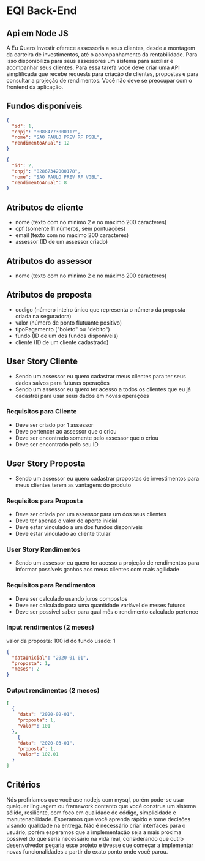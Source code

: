 # EQI Back-End

## Api em Node JS

A Eu Quero Investir oferece assessoria a seus clientes, desde a montagem da carteira de investimentos, até o acompanhamento da rentabilidade. Para isso disponibiliza para seus assessores um sistema para auxiliar e acompanhar seus clientes. Para essa tarefa você deve criar uma API simplificada que recebe requests para criação de clientes, propostas e para consultar a projeção de rendimentos. Você não deve se preocupar com o frontend da aplicação.

## Fundos disponíveis

```json
{
  "id": 1,
  "cnpj": "80884773000117",
  "nome": "SAO PAULO PREV RF PGBL",
  "rendimentoAnual": 12
}

{
  "id": 2,
  "cnpj": "82867342000178",
  "nome": "SAO PAULO PREV RF VGBL",
  "rendimentoAnual": 8
}
```

## Atributos de cliente

* nome (texto com no minimo 2 e no máximo 200 caracteres)
* cpf (somente 11 números, sem pontuações)
* email (texto com no máximo 200 caracteres)
* assessor (ID de um assessor criado)

## Atributos do assessor

* nome (texto com no minimo 2 e no máximo 200 caracteres)

## Atributos de proposta

* codigo (número inteiro único que representa o número da proposta criada na seguradora)
* valor (número de ponto flutuante positivo)
* tipoPagamento ("boleto" ou "debito")
* fundo (ID de um dos fundos disponíveis)
* cliente (ID de um cliente cadastrado)

## User Story Cliente

* Sendo um assessor eu quero cadastrar meus clientes para ter seus dados salvos para futuras operações
* Sendo um assessor eu quero ter acesso a todos os clientes que eu já cadastrei para usar seus dados em novas operações

### Requisitos para Cliente

* Deve ser criado por 1 assessor
* Deve pertencer ao assessor que o criou
* Deve ser encontrado somente pelo assessor que o criou
* Deve ser encontrado pelo seu ID

## User Story Proposta

* Sendo um assessor eu quero cadastrar propostas de investimentos para meus clientes terem as vantagens do produto

### Requisitos para Proposta

* Deve ser criada por um assessor para um dos seus clientes
* Deve ter apenas o valor de aporte inicial
* Deve estar vinculado a um dos fundos disponíveis
* Deve estar vinculado ao cliente titular

### User Story Rendimentos

* Sendo um assessor eu quero ter acesso a projeção de rendimentos para informar possíveis ganhos aos meus clientes com mais agilidade

### Requisitos para Rendimentos

* Deve ser calculado usando juros compostos
* Deve ser calculado para uma quantidade variável de meses futuros
* Deve ser possível saber para qual mês o rendimento calculado pertence

### Input rendimentos (2 meses)

valor da proposta: 100
id do fundo usado: 1

```json
{
  "dataInicial": "2020-01-01",
  "proposta": 1,
  "meses": 2
}

```

### Output rendimentos (2 meses)

```json
[
  {
    "data": "2020-02-01",
    "proposta": 1,
    "valor": 101
  },
    {
    "data": "2020-03-01",
    "proposta": 1,
    "valor": 102.01
  }
]
```

## Critérios

Nós prefiriamos que você use nodejs com mysql, porém pode-se usar qualquer linguagem ou framework contanto que você construa um sistema sólido, resiliente, com foco em qualidade de código, simplicidade e manutenabilidade. Esperamos que você aprenda rápido e tome decisões visando qualidade na entrega. Não é necessário criar interfaces para o usuário, porém esperamos que a implementação seja a mais próxima possível do que seria necessário na vida real, considerando que outro desenvolvedor pegaria esse projeto e tivesse que começar a implementar novas funcionalidades a partir do exato ponto onde você parou.